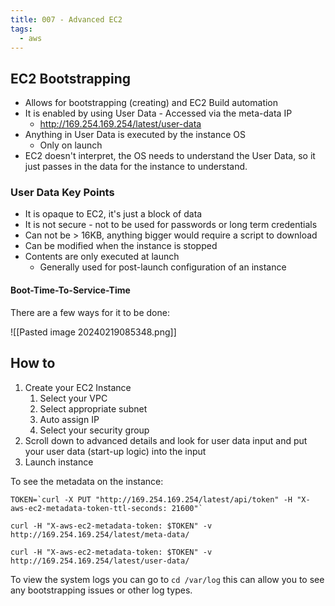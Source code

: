 ```yaml
---
title: 007 - Advanced EC2
tags:
  - aws
---
```

## EC2 Bootstrapping

- Allows for bootstrapping (creating) and EC2 Build automation
- It is enabled by using User Data - Accessed via the meta-data IP
	- http://169.254.169.254/latest/user-data
- Anything in User Data is executed by the instance OS
	- Only on launch
- EC2 doesn't interpret, the OS needs to understand the User Data, so it just passes in the data for the instance to understand.

### User Data Key Points

- It is opaque to EC2, it's just a block of data
- It is not secure - not to be used for passwords or long term credentials
- Can not be > 16KB, anything bigger would require a script to download
- Can be modified when the instance is stopped
- Contents are only executed at launch
	- Generally used for post-launch configuration of an instance


#### Boot-Time-To-Service-Time

There are a few ways for it to be done:

![[Pasted image 20240219085348.png]]

## How to

1. Create your EC2 Instance
	1. Select your VPC
	2. Select appropriate subnet
	3. Auto assign IP
	4. Select your security group
2. Scroll down to advanced details and look for user data input and put your user data (start-up logic) into the input
3. Launch instance

To see the metadata on the instance:

```
TOKEN=`curl -X PUT "http://169.254.169.254/latest/api/token" -H "X-aws-ec2-metadata-token-ttl-seconds: 21600"`

curl -H "X-aws-ec2-metadata-token: $TOKEN" -v http://169.254.169.254/latest/meta-data/

curl -H "X-aws-ec2-metadata-token: $TOKEN" -v http://169.254.169.254/latest/user-data/
```

To view the system logs you can go to `cd /var/log` this can allow you to see any bootstrapping issues or other log types.